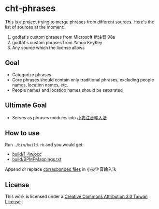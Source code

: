 # cht-phrases

This is a project trying to merge phrases from different sources.
Here's the list of sources at the moment:

1. godfat's custom phrases from Microsoft 新注音 98a
2. godfat's custom phrases from Yahoo KeyKey
3. Any source which the license allows

## Goal

* Categorize phrases
* Core phrases should contain only traditional phrases, excluding
  people names, location names, etc.
* People names and location names should be separated

## Ultimate Goal

* Serves as phrases modules into [小麥注音輸入法][]

[小麥注音輸入法]: https://github.com/mjhsieh/McBopomofo

## How to use

Run `./bin/build.rb` and you would get:

* [build/1-4w.occ][]
* [build/BPMFMappings.txt][]

Append or replace [corresponded files][] in 小麥注音輸入法

[build/1-4w.occ]: https://github.com/godfat/cht-phrases/raw/master/build/1-4w.occ
[build/BPMFMappings.txt]: https://github.com/godfat/cht-phrases/raw/master/build/1-4w.occ
[corresponded files]: https://github.com/mjhsieh/McBopomofo/tree/master/Source/Data

## License

This work is licensed under a [Creative Commons Attribution 3.0 Taiwan License][cc].

[cc]: http://creativecommons.org/licenses/by/3.0/tw/
